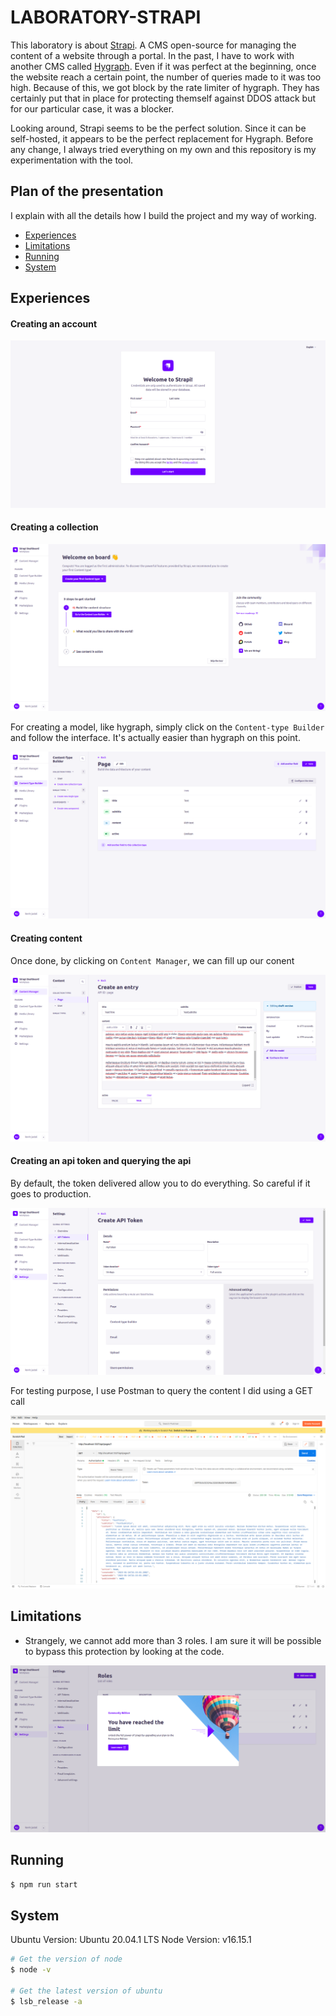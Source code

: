 # LABORATORY-STRAPI

This laboratory is about [Strapi](https://strapi.io/). A CMS open-source for managing the content of a website through a portal. In the past, I have to work with another CMS called [Hygraph](https://hygraph.com/). Even if it was perfect at the beginning, once the website reach a certain point, the number of queries made to it was too high. Because of this, we got block by the rate limiter of hygraph. They has certainly put that in place for protecting themself against DDOS attack but for our particular case, it was a blocker.

Looking around, Strapi seems to be the perfect solution. Since it can be self-hosted, it appears to be the perfect replacement for Hygraph. Before any change, I always tried everything on my own and this repository is my experimentation with the tool.

## Plan of the presentation

I explain with all the details how I build the project and my way of working.

- [Experiences](#experiences)
- [Limitations](#limitations)
- [Running](#running)
- [System](#system)

## Experiences

#### Creating an account

![./documentations/1.png](./documentations/1.png)

#### Creating a collection

![./documentations/2.png](./documentations/2.png)

For creating a model, like hygraph, simply click on the `Content-type Builder` and follow the interface. It's actually easier than hygraph on this point.

![./documentations/3.png](./documentations/3.png)
#### Creating content

Once done, by clicking on `Content Manager`, we can fill up our conent

![./documentations/4.png](./documentations/4.png)

#### Creating an api token and querying the api

By default, the token delivered allow you to do everything. So careful if it goes to production.

![./documentations/5.png](./documentations/5.png)

For testing purpose, I use Postman to query the content I did using a GET call

![./documentations/6.png](./documentations/6.png)

## Limitations

- Strangely, we cannot add more than 3 roles. I am sure it will be possible to bypass this protection by looking at the code.

![./documentations/7.png](./documentations/7.png)

## Running

```bash
$ npm run start
```

## System

Ubuntu Version: Ubuntu 20.04.1 LTS
Node Version: v16.15.1

```bash
# Get the version of node
$ node -v

# Get the latest version of ubuntu
$ lsb_release -a
```